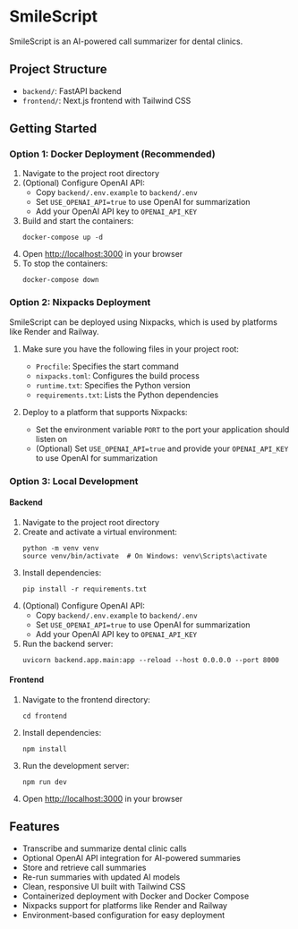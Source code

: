 # SmileScript

SmileScript is an AI-powered call summarizer for dental clinics.

## Project Structure

- `backend/`: FastAPI backend
- `frontend/`: Next.js frontend with Tailwind CSS

## Getting Started

### Option 1: Docker Deployment (Recommended)

1. Navigate to the project root directory
2. (Optional) Configure OpenAI API:
   - Copy `backend/.env.example` to `backend/.env`
   - Set `USE_OPENAI_API=true` to use OpenAI for summarization
   - Add your OpenAI API key to `OPENAI_API_KEY`
3. Build and start the containers:
   ```
   docker-compose up -d
   ```
4. Open [http://localhost:3000](http://localhost:3000) in your browser
5. To stop the containers:
   ```
   docker-compose down
   ```

### Option 2: Nixpacks Deployment

SmileScript can be deployed using Nixpacks, which is used by platforms like Render and Railway.

1. Make sure you have the following files in your project root:

   - `Procfile`: Specifies the start command
   - `nixpacks.toml`: Configures the build process
   - `runtime.txt`: Specifies the Python version
   - `requirements.txt`: Lists the Python dependencies

2. Deploy to a platform that supports Nixpacks:
   - Set the environment variable `PORT` to the port your application should listen on
   - (Optional) Set `USE_OPENAI_API=true` and provide your `OPENAI_API_KEY` to use OpenAI for summarization

### Option 3: Local Development

#### Backend

1. Navigate to the project root directory
2. Create and activate a virtual environment:
   ```
   python -m venv venv
   source venv/bin/activate  # On Windows: venv\Scripts\activate
   ```
3. Install dependencies:
   ```
   pip install -r requirements.txt
   ```
4. (Optional) Configure OpenAI API:
   - Copy `backend/.env.example` to `backend/.env`
   - Set `USE_OPENAI_API=true` to use OpenAI for summarization
   - Add your OpenAI API key to `OPENAI_API_KEY`
5. Run the backend server:
   ```
   uvicorn backend.app.main:app --reload --host 0.0.0.0 --port 8000
   ```

#### Frontend

1. Navigate to the frontend directory:
   ```
   cd frontend
   ```
2. Install dependencies:
   ```
   npm install
   ```
3. Run the development server:
   ```
   npm run dev
   ```
4. Open [http://localhost:3000](http://localhost:3000) in your browser

## Features

- Transcribe and summarize dental clinic calls
- Optional OpenAI API integration for AI-powered summaries
- Store and retrieve call summaries
- Re-run summaries with updated AI models
- Clean, responsive UI built with Tailwind CSS
- Containerized deployment with Docker and Docker Compose
- Nixpacks support for platforms like Render and Railway
- Environment-based configuration for easy deployment
